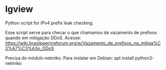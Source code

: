 # lgview
Python script for IPv4 prefix leak checking.

Esse script serve para checar o que chamamos de vazamento de prefixos quando em mitigação DDoS.
Acesse: https://wiki.brasilpeeringforum.org/w/Vazamento_de_prefixos_na_mitiga%C3%A7%C3%A3o_DDoS

Precisa do módulo netmiko. Para instalar em Debian:
apt install python3-netmiko
